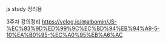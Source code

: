 js study 정리용<br/>

3주차 강의정리 https://velog.io/@albomin/JS-%EC%83%9D%ED%99%9C%EC%BD%94%EB%94%A9-5-10%EA%B0%95-%EC%A0%95%EB%A6%AC
